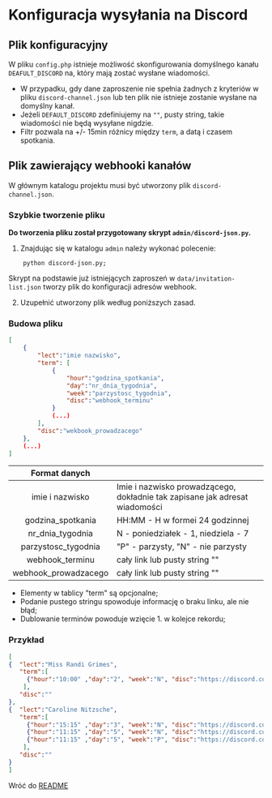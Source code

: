 # Konfiguracja wysyłania na Discord

## Plik konfiguracyjny
W pliku `config.php` istnieje możliwość skonfigurowania domyślnego kanału `DEAFULT_DISCORD` na, który mają zostać wysłane wiadomości.

- W przypadku, gdy dane zaproszenie nie spełnia żadnych z kryteriów w pliku `discord-channel.json` lub ten plik nie istnieje zostanie wysłane na domyślny kanał.
- Jeżeli `DEFAULT_DISCORD` zdefiniujemy na `""`, pusty string, takie wiadomości nie będą wysyłane nigdzie.
- Filtr pozwala na +/- 15min różnicy między `term`, a datą i czasem spotkania.

## Plik zawierający webhooki kanałów
W głównym katalogu projektu musi być utworzony plik `discord-channel.json`.


### Szybkie tworzenie pliku
**Do tworzenia pliku został przygotowany skrypt `admin/discord-json.py`.**

1. Znajdując się w katalogu `admin` należy wykonać polecenie:
```
	python discord-json.py;
```

Skrypt na podstawie już istniejących zaproszeń w `data/invitation-list.json` tworzy plik do konfiguracji adresów webhook.

2. Uzupełnić utworzony plik według poniższych zasad.


### Budowa pliku
```json
[
	{  
		"lect":"imie nazwisko",
		"term": [
			{
				"hour":"godzina_spotkania",
				"day":"nr_dnia_tygodnia",
				"week":"parzystosc_tygodnia",
				"disc":"webhook_terminu"
			}
			(...)
		],
		"disc":"wekbook_prowadzacego"
	},
	(...)
]
```

| Format danych			||
|:---------------------:|:-|
| imie i nazwisko		| Imie i nazwisko prowadzącego, dokładnie tak zapisane jak adresat wiadomości
| godzina_spotkania		| HH:MM - H w formei 24 godzinnej
| nr_dnia_tygodnia		| N - poniedziałek - 1, niedziela - 7
| parzystosc_tygodnia	| "P" - parzysty, "N" - nie parzysty
| webhook_terminu 		| cały link lub pusty string ""
| webhook_prowadzacego	| cały link lub pusty string ""

- Elementy w tablicy "term" są opcjonalne;
- Podanie pustego stringu spowoduje informację o braku linku, ale nie błąd;
- Dublowanie terminów powoduje wzięcie 1. w kolejce rekordu;


### Przykład
```json
[
{  "lect":"Miss Randi Grimes",
   "term":[
     {"hour":"10:00" ,"day":"2", "week":"N", "disc":"https://discord.com/api/webhooks/...kod..."}
    ],
   "disc":""
},
{  "lect":"Caroline Nitzsche",
   "term":[
     {"hour":"15:15" ,"day":"3", "week":"N", "disc":"https://discord.com/api/webhooks/...kod..."},
     {"hour":"11:15" ,"day":"5", "week":"N", "disc":"https://discord.com/...resztaadresu..."},
     {"hour":"11:15" ,"day":"5", "week":"P", "disc":"https://discord.com/...resztaadresu..."}
    ],
   "disc":""
}
]
```

Wróć do [README](../README.md)